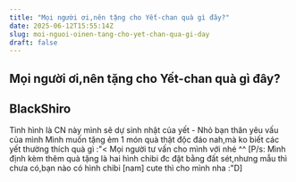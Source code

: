 ```yaml
---
title: "Mọi người ơi,nên tặng cho Yết-chan quà gì đây?"
date: 2025-06-12T15:55:14Z
slug: moi-nguoi-oinen-tang-cho-yet-chan-qua-gi-day
draft: false
---
```


## Mọi người ơi,nên tặng cho Yết-chan quà gì đây?

## BlackShiro

Tình hình là CN này mình sẽ dự sinh nhật của yết - Nhỏ bạn thân yêu vấu của mình  Mình muốn tặng ẻm 1 món quà thật độc đáo nah,mà ko biết các yết thường thích quà gì :"< Mọi người tư vấn cho mình với nhé ^^ 
[P/s: Mình định kèm thêm quà tặng là hai hình chibi đc đặt bằng đất sét,nhưng mẫu thì chưa có,bạn nào có hình chibi [nam] cute thì cho mình nha :"D]
